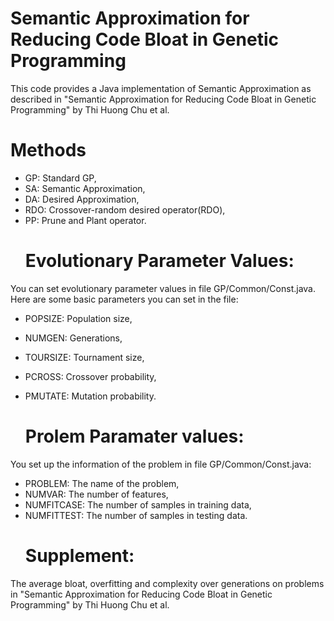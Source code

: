 # Semantic Approximation for Reducing Code Bloat in Genetic Programming
This code provides a Java implementation of Semantic Approximation as described in "Semantic Approximation for Reducing Code Bloat in Genetic Programming" by Thi Huong Chu et al.

  # Methods
+ GP: Standard GP,
+ SA: Semantic Approximation,
+ DA: Desired Approximation,
+ RDO: Crossover-random desired operator(RDO),
+ PP: Prune and Plant operator.
  # Evolutionary Parameter Values:
You can set evolutionary parameter values in file GP/Common/Const.java. Here are some basic parameters you can set in the file:
+ POPSIZE:  Population size,
+ NUMGEN: Generations, 
+ TOURSIZE: Tournament size,
+ PCROSS: Crossover probability,
+ PMUTATE: Mutation probability.

  # Prolem Paramater values:
You set up the information of the problem in file GP/Common/Const.java:
+ PROBLEM: The name of the problem,
+ NUMVAR: The number of features,
+ NUMFITCASE: The number of samples in training data,
+ NUMFITTEST: The number of samples in testing data.
  # Supplement: 
The average bloat, overfitting and complexity over generations on problems in "Semantic Approximation for Reducing Code Bloat in Genetic Programming" by Thi Huong Chu et al.
